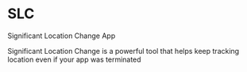 # SLC
Significant Location Change App

Significant Location Change is a powerful tool that helps keep tracking location even if your app was terminated
